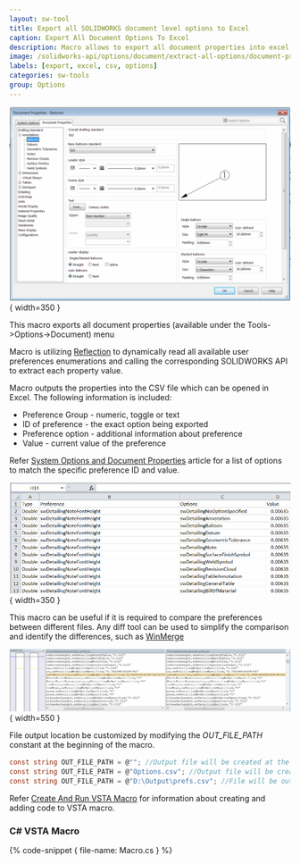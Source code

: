 ```yaml
---
layout: sw-tool
title: Export all SOLIDWORKS document level options to Excel
caption: Export All Document Options To Excel
description: Macro allows to export all document properties into excel format using SOLIDWORKS API and reflection
image: /solidworks-api/options/document/extract-all-options/document-properties.png
labels: [export, excel, csv, options]
categories: sw-tools
group: Options
---
```

![Document Properties dialog](document-properties.png){ width=350 }

This macro exports all document properties (available under the Tools->Options->Document) menu

Macro is utilizing [Reflection](https://docs.microsoft.com/en-us/dotnet/csharp/programming-guide/concepts/reflection) to dynamically read all available user preferences enumerations and calling the corresponding SOLIDWORKS API to extract each property value.

Macro outputs the properties into the CSV file which can be opened in Excel. The following information is included:

* Preference Group - numeric, toggle or text
* ID of preference - the exact option being exported
* Preference option - additional information about preference
* Value - current value of the preference

Refer [System Options and Document Properties](http://help.solidworks.com/2016/english/api/sldworksapiprogguide/overview/system_options_and_document_properties.htm) article for a list of options to match the specific preference ID and value.

![Extracted user preferences opened in Excel](user-preferences-excel.png){ width=350 }

This macro can be useful if it is required to compare the preferences between different files. Any diff tool can be used to simplify the comparison and identify the differences, such as [WinMerge](http://winmerge.org/)

![Differences between user preferences of two models](diff-user-preferences.png){ width=550 }

File output location be customized by modifying the *OUT_FILE_PATH* constant at the beginning of the macro.

~~~ cs
const string OUT_FILE_PATH = @""; //Output file will be created at the same location as SOLIDWORKS model and will be named as <ModelName>_prefs.csv
const string OUT_FILE_PATH = @"Options.csv"; //Output file will be created at the same location as SOLIDWORKS model and will be named as Options.csv
const string OUT_FILE_PATH = @"D:\Output\prefs.csv"; //File will be output to D:\Output\prefs.csv
~~~

Refer [Create And Run VSTA Macro](solidworks-api/getting-started/macros/create-vsta/) for information about creating and adding code to VSTA macro.

### C# VSTA Macro

{% code-snippet { file-name: Macro.cs } %}
